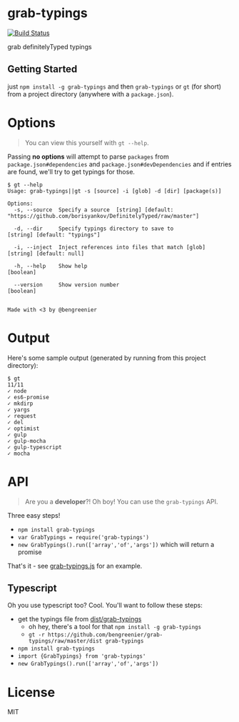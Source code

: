 # grab-typings

[![Build Status](https://travis-ci.org/bengreenier/grab-typings.svg?branch=master)](https://travis-ci.org/bengreenier/grab-typings)

grab definitelyTyped typings

## Getting Started

just `npm install -g grab-typings` and then `grab-typings` or `gt` (for short)
from a project directory (anywhere with a `package.json`).

# Options

> You can view this yourself with `gt --help`.

Passing __no options__ will attempt to parse `packages` from `package.json#dependencies` and `package.json#devDependencies`
and if entries are found, we'll try to get typings for those.

```
$ gt --help
Usage: grab-typings||gt -s [source] -i [glob] -d [dir] [package(s)]

Options:
  -s, --source  Specify a source  [string] [default: "https://github.com/borisyankov/DefinitelyTyped/raw/master"]

  -d, --dir     Specify typings directory to save to                                [string] [default: "typings"]

  -i, --inject  Inject references into files that match [glob]                           [string] [default: null]

  -h, --help    Show help                                                                               [boolean]

  --version     Show version number                                                                     [boolean]


Made with <3 by @bengreenier
```

# Output

Here's some sample output (generated by running from this project directory):

```
$ gt
11/11
✓ node
✓ es6-promise
✓ mkdirp
✓ yargs
✓ request
✓ del
✓ optimist
✓ gulp
✓ gulp-mocha
✓ gulp-typescript
✓ mocha
```

# API

> Are you a __developer__?! Oh boy! You can use the `grab-typings` API.

Three easy steps!

+ `npm install grab-typings`
+ `var GrabTypings = require('grab-typings')`
+ `new GrabTypings().run(['array','of','args'])` which will return a promise

That's it - see [grab-typings.js](./dist/lib/grab-typings.js) for an example.

## Typescript

Oh you use typescript too? Cool. You'll want to follow these steps:

+ get the typings file from [dist/grab-typings](./dist/grab-typings)
    - oh hey, there's a tool for that `npm install -g grab-typings`
    - `gt -r https://github.com/bengreenier/grab-typings/raw/master/dist grab-typings`
+ `npm install grab-typings`
+ `import {GrabTypings} from 'grab-typings'`
+ `new GrabTypings().run(['array','of','args'])`

# License

MIT
